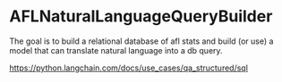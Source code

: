 # AFLNaturalLanguageQueryBuilder

The goal is to build a relational database of afl stats and build (or use) a model that can translate natural language into a db query.

<https://python.langchain.com/docs/use_cases/qa_structured/sql>
